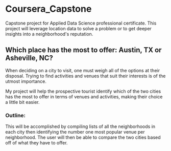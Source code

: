 # Coursera_Capstone
Capstone project for Applied Data Science professional certificate. This project will leverage location data to solve a problem or to get deeper insights into a neighborhood's reputation.
## Which place has the most to offer: Austin, TX or Asheville, NC?
When deciding on a city to visit, one must weigh all of the options at their disposal. Trying to find activities and venues that suit their interests is of the utmost importance. 

My project will help the prospective tourist identify which of the two cities has the most to offer in terms of venues and activities, making their choice a little bit easier. 

### Outline:
This will be accomplished by compiling lists of all the neighborhoods in each city then identifying the number one most popular venue per neighborhood. The user will then be able to compare the two cities based off of what they have to offer. 
